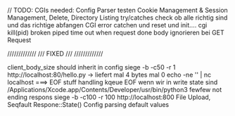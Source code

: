// TODO: CGIs needed:
Config Parser testen
Cookie Management & Session Management,
Delete,
Directory Listing
try/catches check ob alle richtig sind und das richtige abfangen
CGI error catchen und reset und init....
cgi kill(pid)
broken piped
time out when request done
body ignorieren bei GET Request

/////////////
/// FIXED ///
/////////////

client_body_size should inherit in config
siege -b -c50 -r 1 http://localhost:80/hello.py -> liefert mal 4 bytes mal 0
echo -ne '' | nc localhost ===> EOF stuff handling
kqeue EOF wenn wir in write state sind
/Applications/Xcode.app/Contents/Developer/usr/bin/python3 fewfew not ending respons
siege -b -c100 -r 100 http://localhost:800
File Upload,
Seqfault Respone::State()
Config parsing default values
